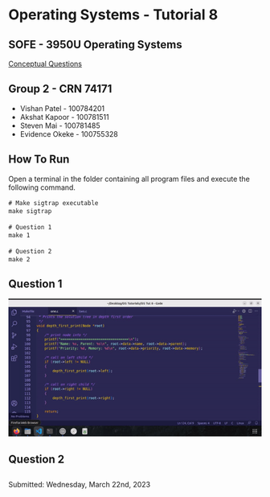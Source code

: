 # Operating Systems - Tutorial 8
## SOFE - 3950U Operating Systems
[Conceptual Questions](https://github.com/23Vishan/OS-Tutorial-7/blob/main/OS%20Tutorial%207%20-%20Google%20Docs.pdf)
## Group 2 - CRN 74171
- Vishan Patel - 100784201
- Akshat Kapoor - 100781511
- Steven Mai - 100781485
- Evidence Okeke - 100755328
## How To Run
Open a terminal in the folder containing all program files and execute the following command.
```
# Make sigtrap executable
make sigtrap

# Question 1
make 1

# Question 2
make 2
```
## Question 1
![](https://github.com/23Vishan/Tutorial-8/blob/main/Images/1.gif)

## Question 2

##
Submitted: Wednesday, March 22nd, 2023
